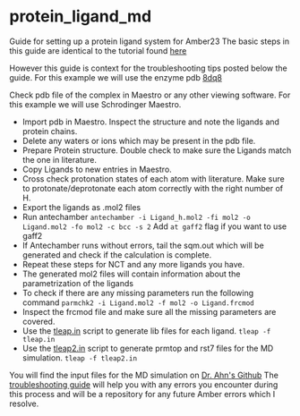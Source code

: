 # protein_ligand_md
Guide for setting up a protein ligand system for Amber23
The basic steps in this guide are identical to the tutorial found [here](https://ambermd.org/tutorials/basic/tutorial4b/index.php)

However this guide is context for the troubleshooting tips posted below the guide.
For this example we will use the enzyme pdb [8dq8](https://www.rcsb.org/structure/8dq8)

Check pdb file of the complex in Maestro or any other viewing software. For this example we will use Schrodinger Maestro.
- Import pdb in Maestro. Inspect the structure and note the ligands and protein chains.
- Delete any waters or ions which may be present in the pdb file.
- Prepare Protein structure. Double check to make sure the Ligands match the one in literature.
- Copy Ligands to new entries in Maestro.
- Cross check protonation states of each atom with literature. Make sure to protonate/deprotonate each atom correctly with the right number of H.
- Export the ligands as .mol2 files
- Run antechamber
 ```antechamber -i Ligand_h.mol2 -fi mol2 -o Ligand.mol2 -fo mol2 -c bcc -s 2```
Add `at gaff2` flag if you want to use gaff2 
- If Antechamber runs without errors, tail the sqm.out which will be generated and check if the calculation is complete.
- Repeat these steps for NCT and any more ligands you have.
- The generated mol2 files will contain information about the parametrization of the ligands
- To check if there are any missing parameters run the following command
```parmchk2 -i Ligand.mol2 -f mol2 -o Ligand.frcmod```
- Inspect the frcmod file and make sure all the missing parameters are covered.
- Use the [tleap.in](tleap.in) script to generate lib files for each ligand.
```tleap -f tleap.in```
- Use the [tleap2.in](tleap2.in) script to generate prmtop and rst7 files for the MD simulation.
```tleap -f tleap2.in```

You will find the input files for the MD simulation on [Dr. Ahn's Github](https://github.com/shirleyahn/amber_scripts/tree/main)
The [troubleshooting guide](Troubleshooting) will help you with any errors you encounter during this process and will be a repository for any future Amber errors which I resolve.
